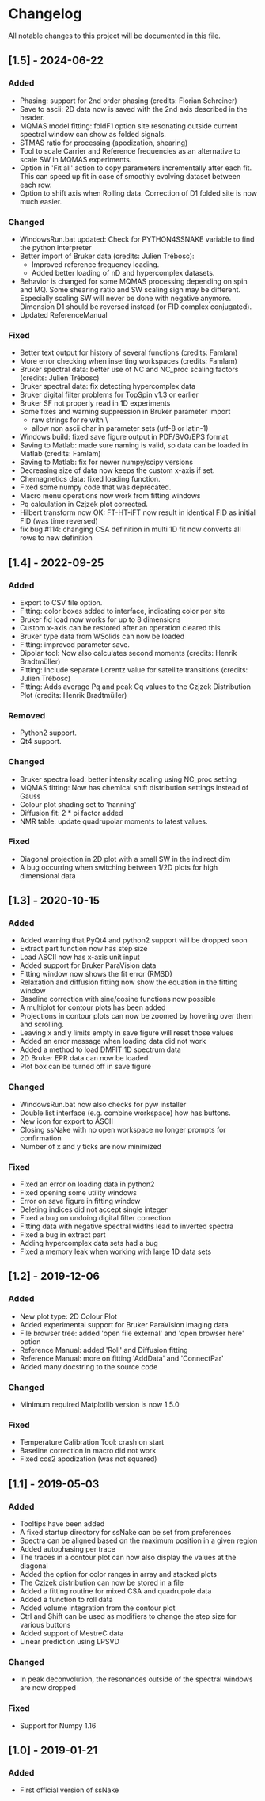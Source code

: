 Changelog
=========

All notable changes to this project will be documented in this file.

## [1.5] - 2024-06-22
### Added
- Phasing: support for 2nd order phasing (credits: Florian Schreiner)
- Save to ascii: 2D data now is saved with the 2nd axis described in the header.
- MQMAS model fitting: foldF1 option site resonating outside current spectral window can show as folded signals.
- STMAS ratio for processing (apodization, shearing)
- Tool to scale Carrier and Reference frequencies as an alternative to scale SW in MQMAS experiments.
- Option in 'Fit all' action to copy parameters incrementally after each fit. This can speed up fit in case of smoothly 
  evolving dataset between each row.
- Option to shift axis when Rolling data. Correction of D1 folded site is now much easier.
### Changed
- WindowsRun.bat updated: Check for PYTHON4SSNAKE variable to find the python interpreter
- Better import of Bruker data (credits: Julien Trébosc):
   + Improved reference frequency loading.
   + Added better loading of nD and hypercomplex datasets.
- Behavior is changed for some MQMAS processing depending on spin and MQ. 
  Some shearing ratio and SW scaling sign may be different. Especially scaling 
  SW will never be done with negative anymore. Dimension D1 should be reversed instead 
  (or FID complex conjugated).
- Updated ReferenceManual
### Fixed
- Better text output for history of several functions (credits: Famlam)
- More error checking when inserting workspaces (credits: Famlam)
- Bruker spectral data: better use of NC and NC\_proc scaling factors (credits: Julien Trébosc)
- Bruker spectral data: fix detecting hypercomplex data
- Bruker digital filter problems for TopSpin v1.3 or earlier
- Bruker SF not properly read in 1D experiments
- Some fixes and warning suppression in Bruker parameter import 
   + raw strings for re with \
   + allow non ascii char in parameter sets (utf-8 or latin-1)
- Windows build: fixed save figure output in PDF/SVG/EPS format
- Saving to Matlab: made sure naming is valid, so data can be loaded in Matlab (credits: Famlam)
- Saving to Matlab: fix for newer numpy/scipy versions
- Decreasing size of data now keeps the custom x-axis if set.
- Chemagnetics data: fixed loading function.
- Fixed some numpy code that was deprecated.
- Macro menu operations now work from fitting windows
- Pq calculation in Czjzek plot corrected. 
- Hilbert transform now OK: FT-HT-iFT now result in identical FID as initial FID (was time reversed)
- fix bug #114: changing CSA definition in multi 1D fit now converts all rows to new definition 

## [1.4] - 2022-09-25
### Added
- Export to CSV file option.
- Fitting: color boxes added to interface, indicating color per site
- Bruker fid load now works for up to 8 dimensions
- Custom x-axis can be restored after an operation cleared this
- Bruker type data from WSolids can now be loaded
- Fitting: improved parameter save. 
- Dipolar tool: Now also calculates second moments (credits: Henrik Bradtmüller)
- Fitting: Include separate Lorentz value for satellite transitions (credits: Julien Trébosc)
- Fitting: Adds average Pq and peak Cq values to the Czjzek Distribution Plot (credits: Henrik Bradtmüller)
### Removed
- Python2 support.
- Qt4 support.
### Changed
- Bruker spectra load: better intensity scaling using NC_proc setting
- MQMAS fitting: Now has chemical shift distribution settings instead of Gauss
- Colour plot shading set to 'hanning'
- Diffusion fit: 2 * pi factor added
- NMR table: update quadrupolar moments to latest values.
### Fixed
- Diagonal projection in 2D plot with a small SW in the indirect dim
- A bug occurring when switching between 1/2D plots for high dimensional data

## [1.3] - 2020-10-15
### Added
- Added warning that PyQt4 and python2 support will be dropped soon
- Extract part function now has step size
- Load ASCII now has x-axis unit input
- Added support for Bruker ParaVision data
- Fitting window now shows the fit error (RMSD)
- Relaxation and diffusion fitting now show the equation in the fitting window
- Baseline correction with sine/cosine functions now possible
- A multiplot for contour plots has been added
- Projections in contour plots can now be zoomed by hovering over them and scrolling.
- Leaving x and y limits empty in save figure will reset those values
- Added an error message when loading data did not work
- Added a method to load DMFIT 1D spectrum data
- 2D Bruker EPR data can now be loaded
- Plot box can be turned off in save figure

### Changed
- WindowsRun.bat now also checks for pyw installer 
- Double list interface (e.g. combine workspace) how has buttons.
- New icon for export to ASCII
- Closing ssNake with no open workspace no longer prompts for confirmation
- Number of x and y ticks are now minimized

### Fixed
- Fixed an error on loading data in python2
- Fixed opening some utility windows
- Error on save figure in fitting window
- Deleting indices did not accept single integer
- Fixed a bug on undoing digital filter correction
- Fitting data with negative spectral widths lead to inverted spectra
- Fixed a bug in extract part
- Adding hypercomplex data sets had a bug
- Fixed a memory leak when working with large 1D data sets

## [1.2] - 2019-12-06
### Added
- New plot type: 2D Colour Plot
- Added experimental support for Bruker ParaVision imaging data
- File browser tree: added 'open file external' and 'open browser here' option
- Reference Manual: added 'Roll' and Diffusion fitting
- Reference Manual: more on fitting 'AddData' and 'ConnectPar'
- Added many docstring to the source code

### Changed
- Minimum required Matplotlib version is now 1.5.0

### Fixed
- Temperature Calibration Tool: crash on start
- Baseline correction in macro did not work
- Fixed cos2 apodization (was not squared)

## [1.1] - 2019-05-03
### Added
- Tooltips have been added
- A fixed startup directory for ssNake can be set from preferences
- Spectra can be aligned based on the maximum position in a given region
- Added autophasing per trace
- The traces in a contour plot can now also display the values at the diagonal
- Added the option for color ranges in array and stacked plots
- The Czjzek distribution can now be stored in a file
- Added a fitting routine for mixed CSA and quadrupole data
- Added a function to roll data
- Added volume integration from the contour plot
- Ctrl and Shift can be used as modifiers to change the step size for various buttons
- Added support of MestreC data
- Linear prediction using LPSVD

### Changed
- In peak deconvolution, the resonances outside of the spectral windows are now dropped

### Fixed
- Support for Numpy 1.16

## [1.0] - 2019-01-21
### Added
- First official version of ssNake
